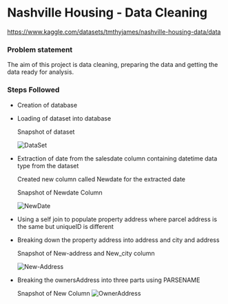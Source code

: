 # Nashville Housing - Data Cleaning



https://www.kaggle.com/datasets/tmthyjames/nashville-housing-data/data


### Problem statement
 
The aim of this project is data cleaning, preparing the data and getting the data ready for analysis.


### Steps Followed

- Creation of database

- Loading of dataset into database

   Snapshot of dataset

   ![DataSet](https://github.com/user-attachments/assets/b9ec2752-757d-4c85-84c9-3050e3a73463)

- Extraction of date from the salesdate column containing datetime data type from the dataset 

    Created new column called Newdate for the extracted date


  Snapshot of Newdate Column

  ![NewDate](https://github.com/user-attachments/assets/b7a01d7c-8521-4df2-90a8-338ed1add8e0)

- Using a self join to populate property address where parcel address is the same but uniqueID is different

- Breaking down the property address into address and city and address

  Snapshot of New-address and New_city column

  ![New-Address](https://github.com/user-attachments/assets/aea49ba9-6b0c-43d8-a54d-1b6f732ac5ee)

- Breaking the ownersAddress into three parts using PARSENAME

  Snapshot of New Column
  ![OwnerAddress](https://github.com/user-attachments/assets/3211276c-bc15-4a73-adc3-6e92b3a52aa8)

  
